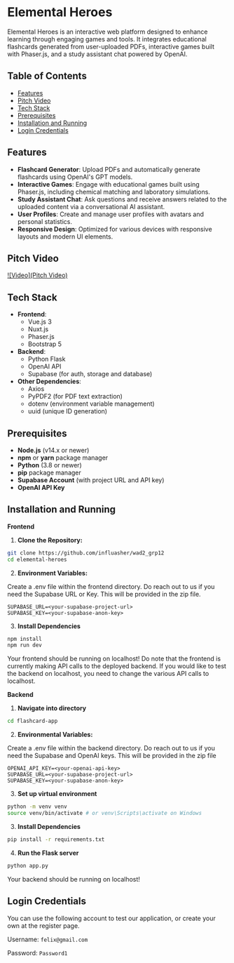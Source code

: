 ﻿# Elemental Heroes

Elemental Heroes is an interactive web platform designed to enhance learning through engaging games and tools. It integrates educational flashcards generated from user-uploaded PDFs, interactive games built with Phaser.js, and a study assistant chat powered by OpenAI.

## Table of Contents

- [Features](#features)
- [Pitch Video](#pitch-video)
- [Tech Stack](#tech-stack)
- [Prerequisites](#prerequisites)
- [Installation and Running](#installation-and-running)
- [Login Credentials](#login-credentials)

## Features

- **Flashcard Generator**: Upload PDFs and automatically generate flashcards using OpenAI's GPT models.
- **Interactive Games**: Engage with educational games built using Phaser.js, including chemical matching and laboratory simulations.
- **Study Assistant Chat**: Ask questions and receive answers related to the uploaded content via a conversational AI assistant.
- **User Profiles**: Create and manage user profiles with avatars and personal statistics.
- **Responsive Design**: Optimized for various devices with responsive layouts and modern UI elements.

## Pitch Video
[![Video](Pitch Video)](https://www.youtube.com/watch?v=WEiXky7mL-8)
## Tech Stack

- **Frontend**:
  - Vue.js 3
  - Nuxt.js
  - Phaser.js
  - Bootstrap 5
- **Backend**:
  - Python Flask
  - OpenAI API
  - Supabase (for auth, storage and database)
- **Other Dependencies**:
  - Axios
  - PyPDF2 (for PDF text extraction)
  - dotenv (environment variable management)
  - uuid (unique ID generation)

## Prerequisites

- **Node.js** (v14.x or newer)
- **npm** or **yarn** package manager
- **Python** (3.8 or newer)
- **pip** package manager
- **Supabase Account** (with project URL and API key)
- **OpenAI API Key**

## Installation and Running

**Frontend**

1. **Clone the Repository:**

```bash
git clone https://github.com/influasher/wad2_grp12
cd elemental-heroes
```

2. **Environment Variables:**

Create a .env file within the frontend directory. Do reach out to us if you need the Supabase URL or Key. This will be provided in the zip file.

```env
SUPABASE_URL=<your-supabase-project-url>
SUPABASE_KEY=<your-supabase-anon-key>
```

3. **Install Dependencies**

```bash
npm install
npm run dev
```

Your frontend should be running on localhost! Do note that the frontend is currently making API calls to the deployed backend. If you would like to test the backend on localhost, you need to change the various API calls to localhost. 

**Backend**

1. **Navigate into directory**

```bash
cd flashcard-app
```

2. **Environmental Variables:**

Create a .env file within the backend directory. Do reach out to us if you need the Supabase and OpenAI keys. This will be provided in the zip file

```env
OPENAI_API_KEY=<your-openai-api-key>
SUPABASE_URL=<your-supabase-project-url>
SUPABASE_KEY=<your-supabase-anon-key>
```

3. **Set up virtual environment**

```bash
python -m venv venv
source venv/bin/activate # or venv\Scripts\activate on Windows
```

3. **Install Dependencies**

```bash
pip install -r requirements.txt
```

4. **Run the Flask server**

```bash
python app.py
```

Your backend should be running on localhost!

## Login Credentials

You can use the following account to test our application, or create your own at the register page.

Username: ```felix@gmail.com```

Password: ```Password1```
